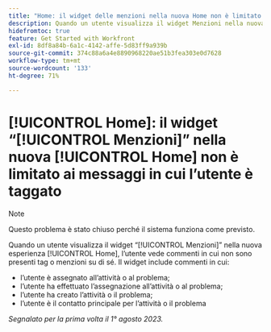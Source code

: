 ```yaml
---
title: "Home: il widget delle menzioni nella nuova Home non è limitato ai messaggi in cui l’utente è taggato."
description: Quando un utente visualizza il widget Menzioni nella nuova esperienza Home, vede commenti che non sono taggati o menzionati in.
hidefromtoc: true
feature: Get Started with Workfront
exl-id: 8df8a84b-6a1c-4142-affe-5d83ff9a939b
source-git-commit: 374c88a6a4e8890968220ae51b3fea303e0d7628
workflow-type: tm+mt
source-wordcount: '133'
ht-degree: 71%

---
```


# [!UICONTROL Home]: il widget “[!UICONTROL Menzioni]” nella nuova [!UICONTROL Home] non è limitato ai messaggi in cui l’utente è taggato

<!--Requested article, won't fix-->

>[!NOTE]
>
>Questo problema è stato chiuso perché il sistema funziona come previsto.

Quando un utente visualizza il widget “[!UICONTROL Menzioni]” nella nuova esperienza [!UICONTROL Home], l’utente vede commenti in cui non sono presenti tag o menzioni su di sé. Il widget include commenti in cui:

* l’utente è assegnato all’attività o al problema;
* l’utente ha effettuato l’assegnazione all’attività o al problema;
* l’utente ha creato l’attività o il problema;
* l’utente è il contatto principale per l’attività o il problema

_Segnalato per la prima volta il 1° agosto 2023._
